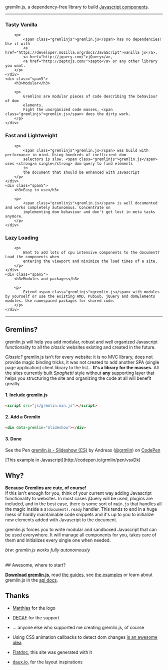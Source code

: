 <div class="lead">
    <span class="gremlinjs">gremlin.js</span>, a dependency-free library to build <abbr title="aka: Gremlins">Javascript components</abbr>.
</div>
<hr/>
<div class="row">
    <div class="span5">
        <h3>Tasty Vanilla</h3>

        <p>
            <span class="gremlinjs">gremlin.js</span> has no dependencies! Use it with
            <a href="https://developer.mozilla.org/docs/JavaScript">vanilla js</a>,
            <a href="http://jquery.com/">jQuery</a>,
            <a href="http://zeptojs.com/">zepto</a> or any other library you want.
        </p>
    </div>
    <div class="span5">
        <h3>Modular</h3>

        <p>
            Gremlins are modular pieces of code describing the behaviour of dom
            elements.
            Fight the unorganized code masses, <span class="gremlinjs">gremlin.js</span> does the dirty work.
        </p>
    </div>
</div>
<div class="row">
    <div class="span5">
        <h3>Fast and Lightweight</h3>

        <p>
            <span class="gremlinjs">gremlin.js</span> was build with performance in mind. Using hundreds of inefficient dom
            selectors is slow. <span class="gremlinjs">gremlin.js</span> uses <strong>a single</strong> dom query to find elements
            in
            the document that should be enhanced with Javascript
        </p>
    </div>
    <div class="span5">
        <h3>Easy to use</h3>

        <p>
            <span class="gremlinjs">gremlin.js</span> is well documented and works completely autonomous. Concentrate on
            implementing dom behaviour and don't get lost in meta tasks anymore.
        </p>
    </div>
</div>
<div class="row">
    <div class="span5">
        <h3>Lazy Loading</h3>

        <p>
            Want to add lots of cpu intensive components to the document? Load the components when
            entering the viewport and minimize the load times of a site.
        </p>
    </div>
    <div class="span5">
        <h3>Modules and packages</h3>

        <p>
            Extend <span class="gremlinjs">gremlin.js</span> with modules by yourself or use the existing AMD, PubSub, jQuery and domElements modules. Use namespaced packages for shared code.
        </p>
    </div>
</div>
<div class="clear"></div>


<hr/>



## Gremlins?

<span class="gremlinjs">gremlin.js</span> will help you add modular, robust and well organized Javascript functionality to all the *classic* websites existing and created in the future.

*Classic?* <span class="gremlinjs">gremlin.js</span> isn't for every website: it is no MVC library, does not provide magic binding tricks, it was not created to add another SPA (single page application) client library to the list... **It's a library for the masses.** All the sites currently built *Spaghetti* style without **any** supporting layer that helps you structuring the site and organizing the code at all will benefit greatly.


#### 1. Include gremlin.js

``` html
<script src="js/gremlin.min.js"></script>
```

#### 2. Add a Gremlin

``` html
<div data-gremlin="Slideshow"></div>
```

#### 3. Done

<p data-gremlin="Codepen" data-gremlin-lazy="true" data-height="510" data-theme-id="543" data-slug-hash="jhIig"
   data-user="grmlin" data-default-tab="result" class='codepen-lazy'>See the Pen <a
        href='http://codepen.io/grmlin/pen/jhIig'>gremlin.js - Slideshow (CS)</a> by Andreas (<a
        href='http://codepen.io/grmlin'>@grmlin</a>) on <a href='http://codepen.io'>CodePen</a></p>
[This example in Javascript](http://codepen.io/grmlin/pen/vsxDk)

## Why?

**Because Gremlins are cute, of course!**   
If this isn't enough for you, think of your current way adding Javascript functionality to websites. In most cases jQuery will be used, plugins are included, and in the best case, there is some sort of `main.js` that handles all the magic inside a `$(document).ready` handler.
This tends to end in a huge mess of hardly maintainable code snippets and it's up to you to initialize new elements added with Javascript to the document.

<span class="gremlinjs">gremlin.js</span> forces you to write modular and sandboxed Javascript that can be used everywhere. It will manage all components for you, takes care of them and initializes every single one when needed.

*btw: <span class="gremlinjs">gremlin.js</span> works fully autonomously*

<br>
## Awesome, where to start?

[**Download <span class="gremlinjs">gremlin.js</span>**](build/latest/gremlin.min.js), read [the guides](guides.html), see [the examples](examples.html) or learn about <span class="gremlinjs">gremlin.js</span> in the [api docs](api.html).


## Thanks
- [Matthias](http://www.matzilla.de/) for the logo
- [DECAF](http://decaf.de/) for the support
- ... anyone else who supported me creating <span class="gremlinjs">gremlin.js</span>, of course


- Using CSS animation callbacks to detect dom changes [is an awesome idea](http://www.backalleycoder.com/2012/04/25/i-want-a-damnodeinserted/)
- [Flatdoc](http://ricostacruz.com/flatdoc/), this site was generated with it
- [daux.io](http://daux.io/), for the layout inspirations